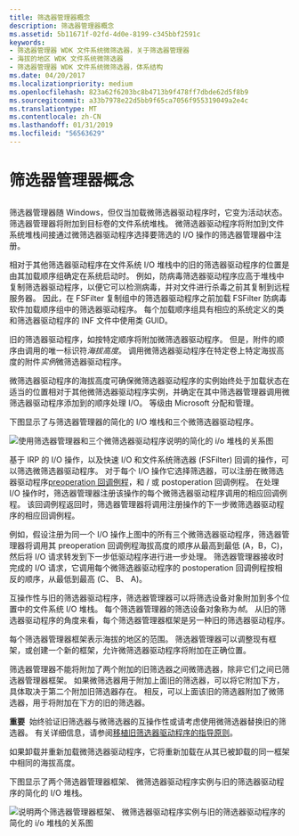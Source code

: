 ```yaml
---
title: 筛选器管理器概念
description: 筛选器管理器概念
ms.assetid: 5b11671f-02fd-4d0e-8199-c345bbf2591c
keywords:
- 筛选器管理器 WDK 文件系统微筛选器，关于筛选器管理器
- 海拔的地区 WDK 文件系统微筛选器
- 筛选器管理器 WDK 文件系统微筛选器，体系结构
ms.date: 04/20/2017
ms.localizationpriority: medium
ms.openlocfilehash: 823a62f6203bc8b4713b9f478ff7dbde62d5f8b9
ms.sourcegitcommit: a33b7978e22d5bb9f65ca7056f955319049a2e4c
ms.translationtype: MT
ms.contentlocale: zh-CN
ms.lasthandoff: 01/31/2019
ms.locfileid: "56563629"
---
```

# <a name="filter-manager-concepts"></a>筛选器管理器概念


## <span id="ddk_returning_status_from_a_minifilter_driverentry_routine_if"></span><span id="DDK_RETURNING_STATUS_FROM_A_MINIFILTER_DRIVERENTRY_ROUTINE_IF"></span>


筛选器管理器随 Windows，但仅当加载微筛选器驱动程序时，它变为活动状态。 筛选器管理器将附加到目标卷的文件系统堆栈。 微筛选器驱动程序将附加到文件系统堆栈间接通过微筛选器驱动程序选择要筛选的 I/O 操作的筛选器管理器中注册。

相对于其他筛选器驱动程序在文件系统 I/O 堆栈中的旧的筛选器驱动程序的位置是由其加载顺序组确定在系统启动时。 例如，防病毒筛选器驱动程序应高于堆栈中复制筛选器驱动程序，以便它可以检测病毒，并对文件进行杀毒之前其复制到远程服务器。 因此，在 FSFilter 复制组中的筛选器驱动程序之前加载 FSFilter 防病毒软件加载顺序组中的筛选器驱动程序。 每个加载顺序组具有相应的系统定义的类和筛选器驱动程序的 INF 文件中使用类 GUID。

旧的筛选器驱动程序，如按特定顺序将附加微筛选器驱动程序。 但是，附件的顺序由调用的唯一标识符*海拔高度*。 调用微筛选器驱动程序在特定卷上特定海拔高度的附件*实例*微筛选器驱动程序。

微筛选器驱动程序的海拔高度可确保微筛选器驱动程序的实例始终处于加载状态在适当的位置相对于其他微筛选器驱动程序实例，并确定在其中筛选器管理器调用微筛选器驱动程序添加到的顺序处理 I/O。 等级由 Microsoft 分配和管理。

下图显示了与筛选器管理器的简化的 I/O 堆栈和三个微筛选器驱动程序。

![使用筛选器管理器和三个微筛选器驱动程序说明的简化的 i/o 堆栈的关系图](images/filter-manager-architecture-1.gif)

基于 IRP 的 I/O 操作，以及快速 I/O 和文件系统筛选器 (FSFilter) 回调的操作，可以筛选微筛选器驱动程序。 对于每个 I/O 操作它选择筛选器，可以注册在微筛选器驱动程序[preoperation 回调例程](writing-preoperation-and-postoperation-callback-routines.md)，和 / 或 postoperation 回调例程。 在处理 I/O 操作时，筛选器管理器注册该操作的每个微筛选器驱动程序调用的相应回调例程。 该回调例程返回时，筛选器管理器将调用注册操作的下一步微筛选器驱动程序的相应回调例程。

例如，假设注册为同一个 I/O 操作上图中的所有三个微筛选器驱动程序，筛选器管理器将调用其 preoperation 回调例程海拔高度的顺序从最高到最低 (A，B，C)，然后将 I/O 请求转发到下一步低驱动程序进行进一步处理。 筛选器管理器接收时完成的 I/O 请求，它调用每个微筛选器驱动程序的 postoperation 回调例程按相反的顺序，从最低到最高 (C、 B、 A)。

互操作性与旧的筛选器驱动程序，筛选器管理器可以将筛选设备对象附加到多个位置中的文件系统 I/O 堆栈。 每个筛选器管理器的筛选设备对象称为*帧*。 从旧的筛选器驱动程序的角度来看，每个筛选器管理器框架是另一种旧的筛选器驱动程序。

每个筛选器管理器框架表示海拔的地区的范围。 筛选器管理器可以调整现有框架，或创建一个新的框架，允许微筛选器驱动程序将附加在正确位置。

筛选器管理器不能将附加了两个附加的旧筛选器之间微筛选器，除非它们之间已筛选器管理器框架。 如果微筛选器用于附加上面旧的筛选器，可以将它附加下方，具体取决于第二个附加旧筛选器存在。 相反，可以上面该旧的筛选器附加了微筛选器，用于将附加在下方的旧的筛选器。

**重要**  始终验证旧筛选器与微筛选器的互操作性或请考虑使用微筛选器替换旧的筛选器。 有关详细信息，请参阅[移植旧筛选器驱动程序的指导原则](guidelines-for-porting-legacy-filter-drivers.md)。

 

如果卸载并重新加载微筛选器驱动程序，它将重新加载在从其已被卸载的同一框架中相同的海拔高度。

下图显示了两个筛选器管理器框架、 微筛选器驱动程序实例与旧的筛选器驱动程序的简化的 I/O 堆栈。

![说明两个筛选器管理器框架、 微筛选器驱动程序实例与旧的筛选器驱动程序的简化的 i/o 堆栈的关系图](images/filter-manager-architecture-2.gif)

 

 




